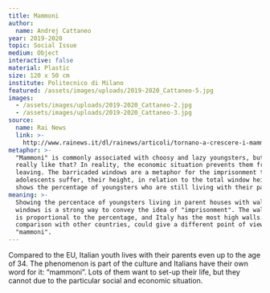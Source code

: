 ```yaml
---
title: Mammoni
author:
  name: Andrej Cattaneo
year: 2019-2020
topic: Social Issue
medium: Object
interactive: false
material: Plastic
size: 120 x 50 cm
institute: Politecnico di Milano
featured: /assets/images/uploads/2019-2020_Cattaneo-5.jpg
images:
  - /assets/images/uploads/2019-2020_Cattaneo-2.jpg
  - /assets/images/uploads/2019-2020_Cattaneo-3.jpg
source:
  name: Rai News
  link: >-
    http://www.rainews.it/dl/rainews/articoli/tornano-a-crescere-i-mammoni-in-Italia-il-66-per-cento-di-giovani-18-34-anni-a-casa-daigenitori-c11335e0-dc9d-4ece-b185-3adc5c6ab7c4.html
metaphor: >-
  "Mammoni" is commonly associated with choosy and lazy youngsters, but is it
  really like that? In reality, the economic situation prevents them from
  leaving. The barricaded windows are a metaphor for the imprisonment the
  adolescents suffer, their height, in relation to the total window height,
  shows the percentage of youngsters who are still living with their parents.
meaning: >-
  Showing the percentace of youngsters living in parent houses with walls on
  windows is a strong way to convey the idea of "imprisonment". The wall height
  is proportional to the percentage, and Italy has the most high walls. This, in
  comparison with other countries, could give a different point of view about
  "mammoni".
---
```

Compared to the EU, Italian youth lives with their parents even up to the age of 34. The phenomenon is part of the culture and Italians have their own word for it: “mammoni”. Lots of them want to set-up their life, but they cannot due to the particular social and economic situation.
